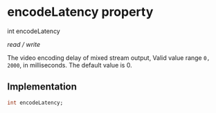 


# encodeLatency property







int encodeLatency
  
_<span class="feature">read / write</span>_



<p>The video encoding delay of mixed stream output, Valid value range <code>0, 2000</code>, in milliseconds. The default value is 0.</p>



## Implementation

```dart
int encodeLatency;
```







